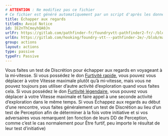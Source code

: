 ```yaml
---
# ATTENTION : Ne modifiez pas ce fichier
# Ce fichier est généré automatiquement par un script d'après les données du module Foundry VTT officiel et de sa traduction
title: Échapper aux regards
titleEn: Avoid Notice
id: IE2nThCmoyhQA0Jn
urlFr: https://gitlab.com/pathfinder-fr/foundryvtt-pathfinder2-fr/-/blob/master/data/actions/IE2nThCmoyhQA0Jn.htm
urlEn: https://gitlab.com/hooking/foundry-vtt---pathfinder-2e/-/blob/master/packs/data/actions.db/avoid-notice.json
group: actions
layout: actions
type: passive
typeFr: Passive
---
```

Vous faites un test de Discrétion pour échapper aux regards en voyageant à la mi‑vitesse. Si vous possédez le don [Furtivité rapide](../dons/furtivité-rapide.md), vous pouvez vous déplacer à votre Vitesse maximale plutôt qu’à mi‑vitesse, mais vous ne pouvez toujours pas utiliser d’autre activité d’exploration quand vous faites cela. Si vous possédez le don [Furtivité légendaire](../dons/furtivité-légendaire.md), vous pouvez vous déplacer à votre Vitesse maximale et faire appel à une seconde activité d’exploration dans le même temps. Si vous Échappez aux regards au début d’une rencontre, vous faites généralement un test de Discrétion au lieu d’un test de Perception afin de déterminer à la fois votre initiative et si vos adversaires vous remarquent (en fonction de leurs DD de Perception, comme c’est le cas normalement pour Être furtif, peu importe le résultat de leur test d’initiative)
